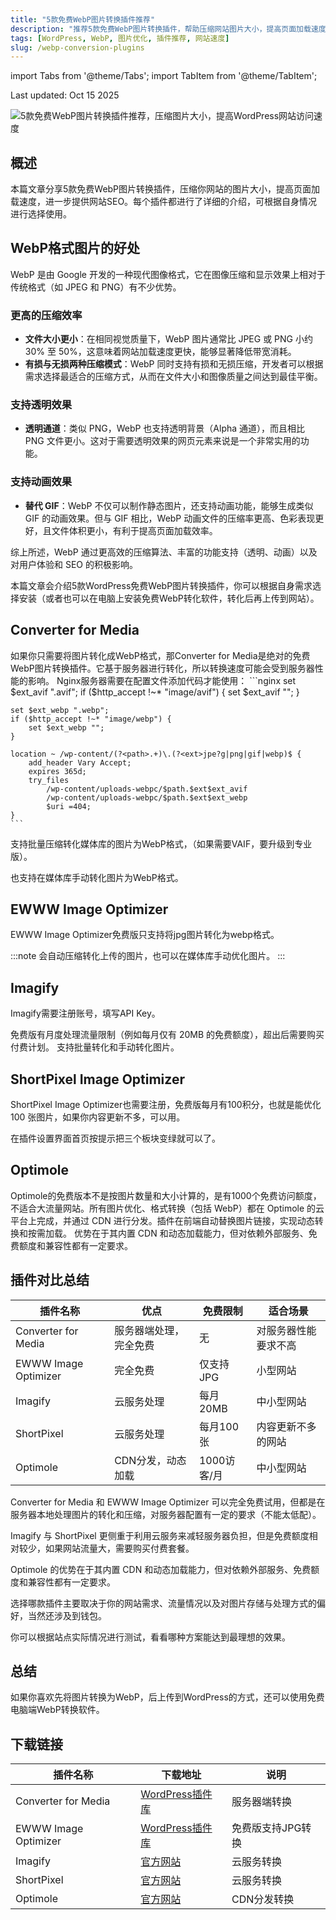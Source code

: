 ```yaml
---
title: "5款免费WebP图片转换插件推荐"
description: "推荐5款免费WebP图片转换插件，帮助压缩网站图片大小，提高页面加载速度和SEO效果。"
tags: [WordPress, WebP, 图片优化, 插件推荐, 网站速度]
slug: /webp-conversion-plugins
---
```


import Tabs from '@theme/Tabs';
import TabItem from '@theme/TabItem';

<div class="date-header">
  <span class="date">Last updated: Oct 15 2025</span>
</div>

![5款免费WebP图片转换插件推荐，压缩图片大小，提高WordPress网站访问速度](https://website-custom.com/wp-content/uploads/2025/03/webp.webp)

## 概述

本篇文章分享5款免费WebP图片转换插件，压缩你网站的图片大小，提高页面加载速度，进一步提供网站SEO。每个插件都进行了详细的介绍，可根据自身情况进行选择使用。

## WebP格式图片的好处

WebP 是由 Google 开发的一种现代图像格式，它在图像压缩和显示效果上相对于传统格式（如 JPEG 和 PNG）有不少优势。

### 更高的压缩效率

- **文件大小更小**：在相同视觉质量下，WebP 图片通常比 JPEG 或 PNG 小约 30% 至 50%，这意味着网站加载速度更快，能够显著降低带宽消耗。
- **有损与无损两种压缩模式**：WebP 同时支持有损和无损压缩，开发者可以根据需求选择最适合的压缩方式，从而在文件大小和图像质量之间达到最佳平衡。

### 支持透明效果

- **透明通道**：类似 PNG，WebP 也支持透明背景（Alpha 通道），而且相比 PNG 文件更小。这对于需要透明效果的网页元素来说是一个非常实用的功能。

### 支持动画效果

- **替代 GIF**：WebP 不仅可以制作静态图片，还支持动画功能，能够生成类似 GIF 的动画效果。但与 GIF 相比，WebP 动画文件的压缩率更高、色彩表现更好，且文件体积更小，有利于提高页面加载效率。

综上所述，WebP 通过更高效的压缩算法、丰富的功能支持（透明、动画）以及对用户体验和 SEO 的积极影响。

本篇文章会介绍5款WordPress免费WebP图片转换插件，你可以根据自身需求选择安装（或者也可以在电脑上安装免费WebP转化软件，转化后再上传到网站）。

## Converter for Media

<Tabs>
  <TabItem value="features" label="功能特点" default>
    如果你只需要将图片转化成WebP格式，那Converter for Media是绝对的免费WebP图片转换插件。它基于服务器进行转化，所以转换速度可能会受到服务器性能的影响。
  </TabItem>
  <TabItem value="nginx" label="Nginx配置">
    Nginx服务器需要在配置文件添加代码才能使用：
    ```nginx
    set $ext_avif ".avif";
    if ($http_accept !~* "image/avif") {
        set $ext_avif "";
    }
    
    set $ext_webp ".webp";
    if ($http_accept !~* "image/webp") {
        set $ext_webp "";
    }
    
    location ~ /wp-content/(?<path>.+)\.(?<ext>jpe?g|png|gif|webp)$ {
        add_header Vary Accept;
        expires 365d;
        try_files
            /wp-content/uploads-webpc/$path.$ext$ext_avif
            /wp-content/uploads-webpc/$path.$ext$ext_webp
            $uri =404;
    }
    ```
  </TabItem>
</Tabs>

支持批量压缩转化媒体库的图片为WebP格式，（如果需要VAIF，要升级到专业版）。

也支持在媒体库手动转化图片为WebP格式。

## EWWW Image Optimizer

EWWW Image Optimizer免费版只支持将jpg图片转化为webp格式。

:::note
会自动压缩转化上传的图片，也可以在媒体库手动优化图片。
:::

## Imagify

Imagify需要注册账号，填写API Key。

<Tabs>
  <TabItem value="free" label="免费版限制" default>
    免费版有月度处理流量限制（例如每月仅有 20MB 的免费额度），超出后需要购买付费计划。
  </TabItem>
  <TabItem value="features" label="功能特点">
    支持批量转化和手动转化图片。
  </TabItem>
</Tabs>

## ShortPixel Image Optimizer

ShortPixel Image Optimizer也需要注册，免费版每月有100积分，也就是能优化100 张图片，如果你内容更新不多，可以用。

在插件设置界面首页按提示把三个板块变绿就可以了。

## Optimole

<Tabs>
  <TabItem value="features" label="功能特点" default>
    Optimole的免费版本不是按图片数量和大小计算的，是有1000个免费访问额度，不适合大流量网站。所有图片优化、格式转换（包括 WebP）都在 Optimole 的云平台上完成，并通过 CDN 进行分发。插件在前端自动替换图片链接，实现动态转换和按需加载。
  </TabItem>
  <TabItem value="pros" label="优势">
    优势在于其内置 CDN 和动态加载能力，但对依赖外部服务、免费额度和兼容性都有一定要求。
  </TabItem>
</Tabs>

## 插件对比总结

| 插件名称 | 优点 | 免费限制 | 适合场景 |
|---------|------|----------|----------|
| Converter for Media | 服务器端处理，完全免费 | 无 | 对服务器性能要求不高 |
| EWWW Image Optimizer | 完全免费 | 仅支持JPG | 小型网站 |
| Imagify | 云服务处理 | 每月20MB | 中小型网站 |
| ShortPixel | 云服务处理 | 每月100张 | 内容更新不多的网站 |
| Optimole | CDN分发，动态加载 | 1000访客/月 | 中小型网站 |

Converter for Media 和 EWWW Image Optimizer 可以完全免费试用，但都是在服务器本地处理图片的转化和压缩，对服务器配置有一定的要求（不能太低配）。

Imagify 与 ShortPixel 更侧重于利用云服务来减轻服务器负担，但是免费额度相对较少，如果网站流量大，需要购买付费套餐。

Optimole 的优势在于其内置 CDN 和动态加载能力，但对依赖外部服务、免费额度和兼容性都有一定要求。

选择哪款插件主要取决于你的网站需求、流量情况以及对图片存储与处理方式的偏好，当然还涉及到钱包。

你可以根据站点实际情况进行测试，看看哪种方案能达到最理想的效果。

## 总结

如果你喜欢先将图片转换为WebP，后上传到WordPress的方式，还可以使用免费电脑端WebP转换软件。

## 下载链接

| 插件名称 | 下载地址 | 说明 |
|---------|----------|------|
| Converter for Media | [WordPress插件库](https://wordpress.org/plugins/webp-converter-for-media/) | 服务器端转换 |
| EWWW Image Optimizer | [WordPress插件库](https://wordpress.org/plugins/ewww-image-optimizer/) | 免费版支持JPG转换 |
| Imagify | [官方网站](https://imagify.io/) | 云服务转换 |
| ShortPixel | [官方网站](https://shortpixel.com/) | 云服务转换 |
| Optimole | [官方网站](https://optimole.com/) | CDN分发转换 |
